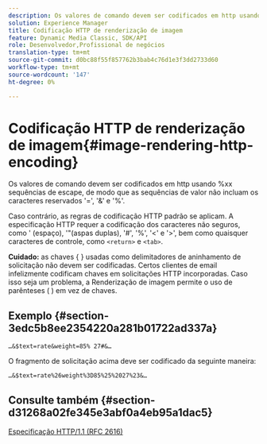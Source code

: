 ```yaml
---
description: Os valores de comando devem ser codificados em http usando %xx sequências de escape, de modo que as sequências de valor não incluam os caracteres reservados '=', '&' e '%'.
solution: Experience Manager
title: Codificação HTTP de renderização de imagem
feature: Dynamic Media Classic, SDK/API
role: Desenvolvedor,Profissional de negócios
translation-type: tm+mt
source-git-commit: d0bc88f55f857762b3bab4c76d1e3f3dd2733d60
workflow-type: tm+mt
source-wordcount: '147'
ht-degree: 0%

---
```



# Codificação HTTP de renderização de imagem{#image-rendering-http-encoding}

Os valores de comando devem ser codificados em http usando %xx sequências de escape, de modo que as sequências de valor não incluam os caracteres reservados &#39;=&#39;, &#39;&amp;&#39; e &#39;%&#39;.

Caso contrário, as regras de codificação HTTP padrão se aplicam. A especificação HTTP requer a codificação dos caracteres não seguros, como &#39; (espaço), &#39;&quot;(aspas duplas), &#39;#&#39;, &#39;%&#39;, &#39;&lt;&#39; e &#39;>&#39;, bem como quaisquer caracteres de controle, como `<return>` e `<tab>`.

**Cuidado:** as chaves { } usadas como delimitadores de aninhamento de solicitação não devem ser codificadas. Certos clientes de email infelizmente codificam chaves em solicitações HTTP incorporadas. Caso isso seja um problema, a Renderização de imagem permite o uso de parênteses ( ) em vez de chaves.

## Exemplo {#section-3edc5b8ee2354220a281b01722ad337a}

`…&$text=rate&weight=85% 27#&…`

O fragmento de solicitação acima deve ser codificado da seguinte maneira:

`…&$text=rate%26weight%3D85%25%2027%23&…`

## Consulte também {#section-d31268a02fe345e3abf0a4eb95a1dac5}

[Especificação HTTP/1.1 (RFC 2616)](https://www.w3.org/Protocols/rfc2616/rfc2616.html)
